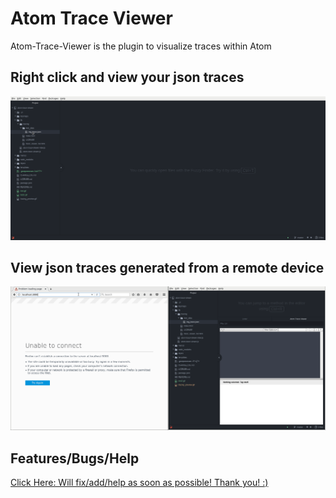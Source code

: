 # Atom Trace Viewer

Atom-Trace-Viewer is the plugin to visualize traces within Atom

## Right click and view your json traces

![Atom Trace Viewer example](https://github.com/frobino/atom-trace-viewer/raw/master/tracing_preview.gif?v=3)

## View json traces generated from a remote device

![Atom Trace Viewer remote example](https://github.com/frobino/atom-trace-viewer/raw/master/tracing_remote_preview.gif?v=3)

## Features/Bugs/Help

[Click Here: Will fix/add/help as soon as possible! Thank you! :) ](https://github.com/frobino/atom-trace-viewer/issues)
